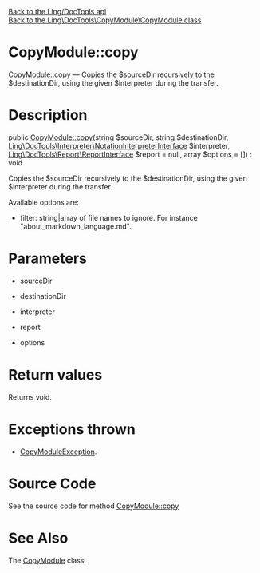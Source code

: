 [Back to the Ling/DocTools api](https://github.com/lingtalfi/DocTools/blob/master/doc/api/Ling/DocTools.md)<br>
[Back to the Ling\DocTools\CopyModule\CopyModule class](https://github.com/lingtalfi/DocTools/blob/master/doc/api/Ling/DocTools/CopyModule/CopyModule.md)


CopyModule::copy
================



CopyModule::copy — Copies the $sourceDir recursively to the $destinationDir, using the given $interpreter during the transfer.




Description
================


public [CopyModule::copy](https://github.com/lingtalfi/DocTools/blob/master/doc/api/Ling/DocTools/CopyModule/CopyModule/copy.md)(string $sourceDir, string $destinationDir, [Ling\DocTools\Interpreter\NotationInterpreterInterface](https://github.com/lingtalfi/DocTools/blob/master/doc/api/Ling/DocTools/Interpreter/NotationInterpreterInterface.md) $interpreter, [Ling\DocTools\Report\ReportInterface](https://github.com/lingtalfi/DocTools/blob/master/doc/api/Ling/DocTools/Report/ReportInterface.md) $report = null, array $options = []) : void




Copies the $sourceDir recursively to the $destinationDir, using the given $interpreter during the transfer.


Available options are:

- filter: string|array of file names to ignore. For instance "about_markdown_language.md".




Parameters
================


- sourceDir

    

- destinationDir

    

- interpreter

    

- report

    

- options

    


Return values
================

Returns void.


Exceptions thrown
================

- [CopyModuleException](https://github.com/lingtalfi/DocTools/blob/master/doc/api/Ling/DocTools/Exception/CopyModuleException.md).&nbsp;







Source Code
===========
See the source code for method [CopyModule::copy](/blob/master/CopyModule/CopyModule.php#L23-L75)


See Also
================

The [CopyModule](https://github.com/lingtalfi/DocTools/blob/master/doc/api/Ling/DocTools/CopyModule/CopyModule.md) class.



